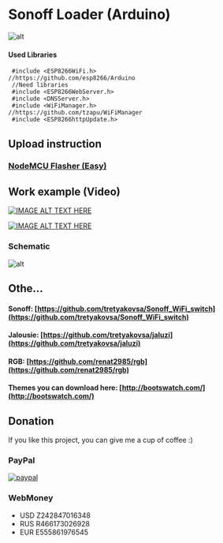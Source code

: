 # Sonoff Loader (Arduino)

![alt](https://raw.githubusercontent.com/tretyakovsa/Sonoff_Loader/master/tutorial/screen.png)


#### Used Libraries

```
 #include <ESP8266WiFi.h>          //https://github.com/esp8266/Arduino
 //Need libraries
 #include <ESP8266WebServer.h>
 #include <DNSServer.h>
 #include <WiFiManager.h>          //https://github.com/tzapu/WiFiManager
 #include <ESP8266httpUpdate.h>
```



## Upload instruction

### [NodeMCU Flasher (Easy)](https://github.com/tretyakovsa/Sonoff_Loader/tree/master/ESP8266Flasher)


## Work example (Video)

[![IMAGE ALT TEXT HERE](https://img.youtube.com/vi/0DNJrF5F8aM/0.jpg)](https://www.youtube.com/watch?v=0DNJrF5F8aM)

[![IMAGE ALT TEXT HERE](https://img.youtube.com/vi/NrIrLw1rOdk/0.jpg)](https://www.youtube.com/watch?v=NrIrLw1rOdk&list=PL6NJTNxbvy-IPTDQk8XjTV41oRrFafrRi)


### Schematic

![alt](https://raw.githubusercontent.com/tretyakovsa/Sonoff_Loader/master/tutorial/sonoff.jpg)

## Othe...

#### Sonoff: [https://github.com/tretyakovsa/Sonoff_WiFi_switch](https://github.com/tretyakovsa/Sonoff_WiFi_switch)

#### Jalousie: [https://github.com/tretyakovsa/jaluzi](https://github.com/tretyakovsa/jaluzi)

#### RGB: [https://github.com/renat2985/rgb](https://github.com/renat2985/rgb)


#### Themes you can download here: [http://bootswatch.com/](http://bootswatch.com/)


## Donation

If you like this project, you can give me a cup of coffee :)

### PayPal
[![paypal](https://www.paypalobjects.com/en_US/i/btn/btn_donateCC_LG.gif)](https://www.paypal.com/cgi-bin/webscr?cmd=_donations&business=W4PURUNKWMRJW&lc=AU&item_name=esp8266&currency_code=USD&bn=PP%2dDonationsBF%3abtn_donate_SM%2egif%3aNonHosted)

### WebMoney
- USD Z242847016348
- RUS R466173026928
- EUR E555861976545

